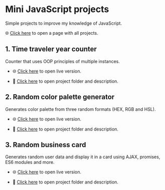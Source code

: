 # Mini JavaScript projects

Simple projects to improve my knowledge of JavaScript.

:globe_with_meridians: [Click here](https://codingonmars.github.io/js-mini-projects/index.html) to open a page with all projects.

## 1. Time traveler year counter

Counter that uses OOP principles of multiple instances.

- :globe_with_meridians: [Click here](https://codingonmars.github.io/js-mini-projects/time-traveler-counter/index.html) to open live version.

- :file_folder: [Click here](https://github.com/CodingOnMars/js-mini-projects/tree/main/time-traveler-counter) to open project folder and description.

## 2. Random color palette generator

Generates color palette from three random formats (HEX, RGB and HSL).

- :globe_with_meridians: [Click here](https://codingonmars.github.io/js-mini-projects/color-switch/index.html) to open live version.

- :file_folder: [Click here](https://github.com/CodingOnMars/js-mini-projects/tree/main/color-switch) to open project folder and description.

## 3. Random business card

Generates random user data and display it in a card using AJAX, promises, ES6 modules and more.

- :globe_with_meridians: [Click here](https://codingonmars.github.io/js-mini-projects/random-card/index.html) to open live version.

- :file_folder: [Click here](https://github.com/CodingOnMars/js-mini-projects/tree/main/random-card) to open project folder and description.

